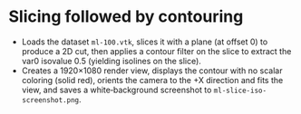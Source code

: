 # Slicing followed by contouring

- Loads the dataset `ml-100.vtk`, slices it with a plane (at offset 0) to produce a 2D cut, then applies a contour filter on the slice to extract the var0 isovalue 0.5 (yielding isolines on the slice).
- Creates a 1920×1080 render view, displays the contour with no scalar coloring (solid red), orients the camera to the +X direction and fits the view, and saves a white‑background screenshot to `ml-slice-iso-screenshot.png`.
